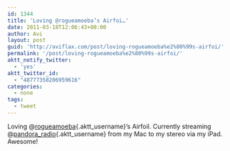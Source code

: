 ```yaml
---
id: 1344
title: 'Loving @rogueamoeba’s Airfoi…'
date: 2011-03-18T12:06:43+00:00
author: Avi
layout: post
guid: 'http://aviflax.com/post/loving-rogueamoeba%e2%80%99s-airfoi/'
permalink: '/post/loving-rogueamoeba%e2%80%99s-airfoi/'
aktt_notify_twitter:
  - 'yes'
aktt_twitter_id:
  - "48777358206959616"
categories:
  - none
tags:
  - tweet
---
```

Loving @[rogueamoeba](http://twitter.com/rogueamoeba){.aktt_username}’s Airfoil. Currently streaming @[pandora_radio](http://twitter.com/pandora_radio){.aktt_username} from my Mac to my stereo via my iPad. Awesome!